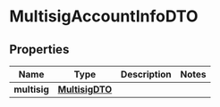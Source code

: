 

# MultisigAccountInfoDTO

## Properties

Name | Type | Description | Notes
------------ | ------------- | ------------- | -------------
**multisig** | [**MultisigDTO**](MultisigDTO.md) |  | 



